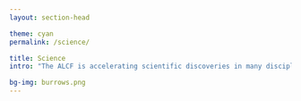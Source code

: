 ```yaml
---
layout: section-head

theme: cyan
permalink: /science/

title: Science
intro: "The ALCF is accelerating scientific discoveries in many disciplines, ranging from physics and materials science to biology and engineering."

bg-img: burrows.png
---
```




